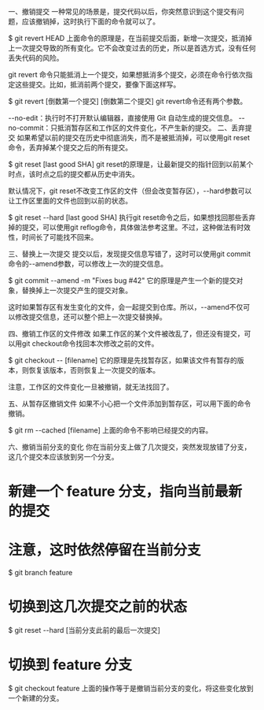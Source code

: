 一、撤销提交
一种常见的场景是，提交代码以后，你突然意识到这个提交有问题，应该撤销掉，这时执行下面的命令就可以了。


$ git revert HEAD
上面命令的原理是，在当前提交后面，新增一次提交，抵消掉上一次提交导致的所有变化。它不会改变过去的历史，所以是首选方式，没有任何丢失代码的风险。

git revert 命令只能抵消上一个提交，如果想抵消多个提交，必须在命令行依次指定这些提交。比如，抵消前两个提交，要像下面这样写。


$ git revert [倒数第一个提交] [倒数第二个提交]
git revert命令还有两个参数。

--no-edit：执行时不打开默认编辑器，直接使用 Git 自动生成的提交信息。
--no-commit：只抵消暂存区和工作区的文件变化，不产生新的提交。
二、丢弃提交
如果希望以前的提交在历史中彻底消失，而不是被抵消掉，可以使用git reset命令，丢弃掉某个提交之后的所有提交。


$ git reset [last good SHA]
git reset的原理是，让最新提交的指针回到以前某个时点，该时点之后的提交都从历史中消失。

默认情况下，git reset不改变工作区的文件（但会改变暂存区），--hard参数可以让工作区里面的文件也回到以前的状态。


$ git reset --hard [last good SHA]
执行git reset命令之后，如果想找回那些丢弃掉的提交，可以使用git reflog命令，具体做法参考这里。不过，这种做法有时效性，时间长了可能找不回来。

三、替换上一次提交
提交以后，发现提交信息写错了，这时可以使用git commit命令的--amend参数，可以修改上一次的提交信息。


$ git commit --amend -m "Fixes bug #42"
它的原理是产生一个新的提交对象，替换掉上一次提交产生的提交对象。

这时如果暂存区有发生变化的文件，会一起提交到仓库。所以，--amend不仅可以修改提交信息，还可以整个把上一次提交替换掉。

四、撤销工作区的文件修改
如果工作区的某个文件被改乱了，但还没有提交，可以用git checkout命令找回本次修改之前的文件。


$ git checkout -- [filename]
它的原理是先找暂存区，如果该文件有暂存的版本，则恢复该版本，否则恢复上一次提交的版本。

注意，工作区的文件变化一旦被撤销，就无法找回了。

五、从暂存区撤销文件
如果不小心把一个文件添加到暂存区，可以用下面的命令撤销。


$ git rm --cached [filename]
上面的命令不影响已经提交的内容。

六、撤销当前分支的变化
你在当前分支上做了几次提交，突然发现放错了分支，这几个提交本应该放到另一个分支。


# 新建一个 feature 分支，指向当前最新的提交
# 注意，这时依然停留在当前分支
$ git branch feature

# 切换到这几次提交之前的状态
$ git reset --hard [当前分支此前的最后一次提交]

# 切换到 feature 分支
$ git checkout feature
上面的操作等于是撤销当前分支的变化，将这些变化放到一个新建的分支。
